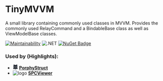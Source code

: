 # TinyMVVM
A small library containing commonly used classes in MVVM. 
Provides the commonly used RelayCommand and a BindableBase class  as well as ViewModelBase classes.

[![Maintainability](https://api.codeclimate.com/v1/badges/5e37dfba8e0c43a8e61a/maintainability)](https://codeclimate.com/github/JensKrumsieck/TinyMVVM/maintainability)
![.NET](https://github.com/JensKrumsieck/TinyMVVM/workflows/.NET/badge.svg)
[![NuGet Badge](https://buildstats.info/nuget/JensKrumsieck.TinyMVVM)](https://www.nuget.org/packages/JensKrumsieck.TinyMVVM/)

### Used by (Highlights):
*  <img src="https://github.com/JensKrumsieck/PorphyStruct/blob/master/PorphyStruct.WPF/Resources/porphystruct.png" alt="logo" height="16"/>  **[PorphyStruct](https://github.com/JensKrumsieck/PorphyStruct)**
* <img src="https://raw.githubusercontent.com/JensKrumsieck/SPCViewer/chemsharp/.github/spc.png" alt="logo" height="16"/>  **[SPCViewer](https://github.com/JensKrumsieck/SPCViewer)**
